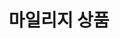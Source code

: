 ---
title: "마일리지 상품"
layout: rank
permalink: /mileage-product/
taxonomy: mileage-product
entries_layout: grid
---